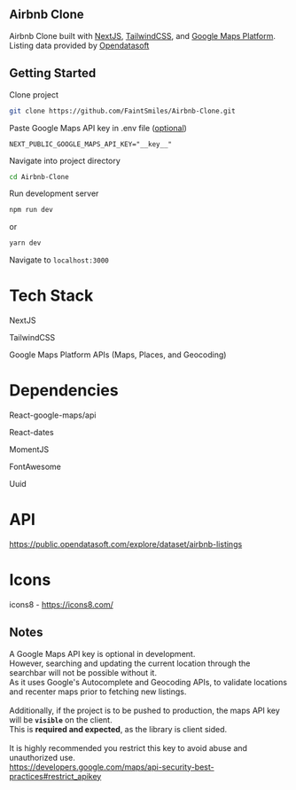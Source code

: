 ## Airbnb Clone 
Airbnb Clone built with [NextJS](https://nextjs.org/), [TailwindCSS](https://tailwindcss.com/), and [Google Maps Platform](https://mapsplatform.google.com/). 
<br /> 
Listing data provided by [Opendatasoft](https://opendatasoft.com/)
<br/>

## Getting Started

Clone project
```bash
git clone https://github.com/FaintSmiles/Airbnb-Clone.git
```
Paste Google Maps API key in .env file ([optional](#Notes))
```env
NEXT_PUBLIC_GOOGLE_MAPS_API_KEY="__key__"
```

Navigate into project directory
```bash
cd Airbnb-Clone
```
Run development server
```bash
npm run dev
```
or 
```bash
yarn dev
```
Navigate to ```localhost:3000```
<br />

# Tech Stack 

NextJS

TailwindCSS

Google Maps Platform APIs (Maps, Places, and Geocoding)


# Dependencies

React-google-maps/api 

React-dates

MomentJS

FontAwesome

Uuid

# API 

https://public.opendatasoft.com/explore/dataset/airbnb-listings

# Icons

icons8 - https://icons8.com/

## Notes

A Google Maps API key is optional in development. 
<br />
However, searching and updating the current location through the searchbar will not be possible without it. 
<br />
As it uses Google's Autocomplete and Geocoding APIs, to validate locations and recenter maps prior to fetching new listings.
<br />
<br />
Additionally, if the project is to be pushed to production, the maps API key will be **``visible``** on the client. 
<br />
This is **required and expected**, as the library is client sided.
<br />
<br />
It is highly recommended you restrict this key to avoid abuse and unauthorized use. 
<br />
https://developers.google.com/maps/api-security-best-practices#restrict_apikey
<br />
<br />


